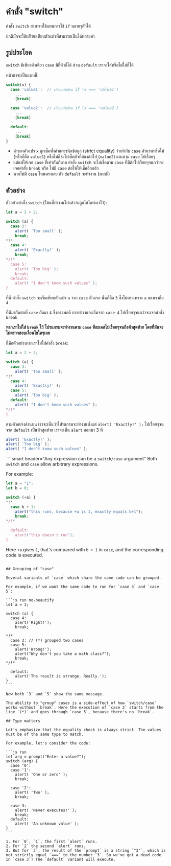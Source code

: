 # คำสั่ง "switch"

คำสั่ง `switch` สามารถใช้แทนการใช้ `if` หลายๆตัวได้

ปกติมักจะใช้เปรียบเทียบตัวแปรที่สามารถเป็นได้หลายค่า

## รูปประโยค

`switch` มีเพียงตัวเดียว `case` มีกี่ตัวก็ได้ ส่วน `default` เราจะใส่หรือไม่ใส่ก็ได้

หน้าตาจะเป็นแบบนี้:

```js no-beautify
switch(x) {
  case 'value1':  // เทียบเท่าเขียน if (x === 'value1')
    ...
    [break]

  case 'value2':  // เทียบเท่าเขียน if (x === 'value2')
    ...
    [break]

  default:
    ...
    [break]
}
```

- ค่าของคัวแปร `x` ถูกเช็คทั้งค่าและชนิดข้อมูล (strict equality) ว่าเท่ากับ  `case` ตัวแรกหรือไม่ (หรือก็คือ `value1`) หรือไม่ก็จะไปเช็คตัวที่สองต่อไป (`value2`) และตาม `case` ไปเรื่อยๆ
- แต่แต่ให้เจอ `case` ที่เท่ากันก็ตาม คำสั่ง `switch` จะไล่เช็คตาม `case` ที่มีต่อไปเรื่อยๆจนกว่าจะเจอคำสั่ง `break` หรือ ไม่มี `case` ต่อให้ให้เช็คอีกแล้ว
- หากไม่มี `case` ไหนตรงเลย ตัว `default` จะทำงาน (หากมี)

## ตัวอย่าง

ตัวอย่างคำสั่ง `switch` (โค้ดที่ทำงานไปแล้วจะถูกไฮไลท์เอาไว้):

```js run
let a = 2 + 2;

switch (a) {
  case 3:
    alert( 'Too small' );
    break;
*!*
  case 4:
    alert( 'Exactly!' );
    break;
*/!*
  case 5:
    alert( 'Too big' );
    break;
  default:
    alert( "I don't know such values" );
}
```

ที่นี่ คำสั่ง `switch` จะเริ่มเทียบตัวแปร `a` จาก `case` ตัวแรก นั่นก็คือ `3` ซึ่งไม่ตรงเพราะ `a` ของเราคือ `4`

ที่น่ีมากันต่อที่ `case` ถัดมา `4` ซึ่งตรงพอดี การทำงานจะเริ่มจาก `case 4` ไปเรื่อยๆจนกว่าจะเจอคำสั่ง `break`

**หากเราไม่ใส่ `break` ไว้ โปรแกรมจะทำงานตาม `case` ทีละเคสไปเรื่อยๆจนถึงตัวสุดท้าย โดยที่มันจะไม่ตรวจสอบเงื่อนไขใดๆเลย**

นี่คือตัวอย่างหากเราไม่ใส่คำสั่ง `break`:

```js run
let a = 2 + 2;

switch (a) {
  case 3:
    alert( 'Too small' );
*!*
  case 4:
    alert( 'Exactly!' );
  case 5:
    alert( 'Too big' );
  default:
    alert( "I don't know such values" );
*/!*
}
```

ตามตัวอย่างด้านบน เราจะเห็นว่าโปรแกรมจะทำงานตั้งแต่ `alert( 'Exactly!' );` ไปเรื่อยๆจนจรด `default` เป็นตัวสุดท้าย เราจะเห็น `alert` ออกมา 3 ที

```js
alert( 'Exactly!' );
alert( 'Too big' );
alert( "I don't know such values" );
```

````smart header="Any expression can be a `switch/case` argument"
Both `switch` and `case` allow arbitrary expressions.

For example:

```js run
let a = "1";
let b = 0;

switch (+a) {
*!*
  case b + 1:
    alert("this runs, because +a is 1, exactly equals b+1");
    break;
*/!*

  default:
    alert("this doesn't run");
}
```
Here `+a` gives `1`, that's compared with `b + 1` in `case`, and the corresponding code is executed.
````

## Grouping of "case"

Several variants of `case` which share the same code can be grouped.

For example, if we want the same code to run for `case 3` and `case 5`:

```js run no-beautify
let a = 3;

switch (a) {
  case 4:
    alert('Right!');
    break;

*!*
  case 3: // (*) grouped two cases
  case 5:
    alert('Wrong!');
    alert("Why don't you take a math class?");
    break;
*/!*

  default:
    alert('The result is strange. Really.');
}
```

Now both `3` and `5` show the same message.

The ability to "group" cases is a side-effect of how `switch/case` works without `break`. Here the execution of `case 3` starts from the line `(*)` and goes through `case 5`, because there's no `break`.

## Type matters

Let's emphasize that the equality check is always strict. The values must be of the same type to match.

For example, let's consider the code:

```js run
let arg = prompt("Enter a value?");
switch (arg) {
  case '0':
  case '1':
    alert( 'One or zero' );
    break;

  case '2':
    alert( 'Two' );
    break;

  case 3:
    alert( 'Never executes!' );
    break;
  default:
    alert( 'An unknown value' );
}
```

1. For `0`, `1`, the first `alert` runs.
2. For `2` the second `alert` runs.
3. But for `3`, the result of the `prompt` is a string `"3"`, which is not strictly equal `===` to the number `3`. So we've got a dead code in `case 3`! The `default` variant will execute.
